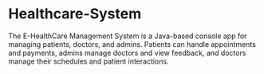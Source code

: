 # Healthcare-System
The E-HealthCare Management System is a Java-based console app for managing patients, doctors, and admins. Patients can handle appointments and payments, admins manage doctors and view feedback, and doctors manage their schedules and patient interactions.
